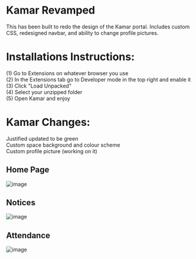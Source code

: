 # Kamar Revamped

This has been built to redo the design of the Kamar portal. Includes custom CSS, redesigned navbar, and ability to change profile pictures.

# Installations Instructions:
(1) Go to Extensions on whatever browser you use <br>
(2) In the Extensions tab go to Developer mode in the top right and enable it <br>
(3) Click "Load Unpacked" <br>
(4) Select your unzipped folder <br>
(5) Open Kamar and enjoy <br>

# Kamar Changes:
Justified updated to be green <br>
Custom space background and colour scheme <br>
Custom profile picture (working on it)

## Home Page
![image](https://github.com/user-attachments/assets/04b1dc85-331e-4edf-8828-0228ea0efe74)

## Notices
![image](https://github.com/user-attachments/assets/872fd1ad-3da9-4c97-8ce1-0bd7e5e4086a)

## Attendance
![image](https://github.com/user-attachments/assets/11e1acb7-7e55-41d7-bb03-60a9c5ad0a31)
